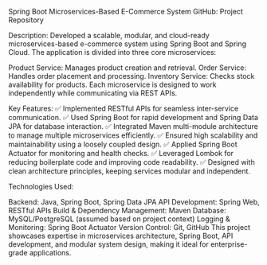 Spring Boot Microservices-Based E-Commerce System
GitHub: Project Repository

Description:
Developed a scalable, modular, and cloud-ready microservices-based e-commerce system using Spring Boot and Spring Cloud. The application is divided into three core microservices:

Product Service: Manages product creation and retrieval.
Order Service: Handles order placement and processing.
Inventory Service: Checks stock availability for products.
Each microservice is designed to work independently while communicating via REST APIs.

Key Features:
✅ Implemented RESTful APIs for seamless inter-service communication.
✅ Used Spring Boot for rapid development and Spring Data JPA for database interaction.
✅ Integrated Maven multi-module architecture to manage multiple microservices efficiently.
✅ Ensured high scalability and maintainability using a loosely coupled design.
✅ Applied Spring Boot Actuator for monitoring and health checks.
✅ Leveraged Lombok for reducing boilerplate code and improving code readability.
✅ Designed with clean architecture principles, keeping services modular and independent.

Technologies Used:

Backend: Java, Spring Boot, Spring Data JPA
API Development: Spring Web, RESTful APIs
Build & Dependency Management: Maven
Database: MySQL/PostgreSQL (assumed based on project context)
Logging & Monitoring: Spring Boot Actuator
Version Control: Git, GitHub
This project showcases expertise in microservices architecture, Spring Boot, API development, and modular system design, making it ideal for enterprise-grade applications.
